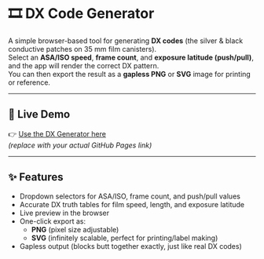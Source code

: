 # 🎞️ DX Code Generator

A simple browser-based tool for generating **DX codes** (the silver & black conductive patches on 35 mm film canisters).  
Select an **ASA/ISO speed**, **frame count**, and **exposure latitude (push/pull)**, and the app will render the correct DX pattern.  
You can then export the result as a **gapless PNG** or **SVG** image for printing or reference.

---

## 🚀 Live Demo
👉 [Use the DX Generator here](https://YOUR-USERNAME.github.io/YOUR-REPO/)  
*(replace with your actual GitHub Pages link)*

---

## ✨ Features
- Dropdown selectors for ASA/ISO, frame count, and push/pull values
- Accurate DX truth tables for film speed, length, and exposure latitude
- Live preview in the browser
- One-click export as:
  - **PNG** (pixel size adjustable)
  - **SVG** (infinitely scalable, perfect for printing/label making)
- Gapless output (blocks butt together exactly, just like real DX codes)

